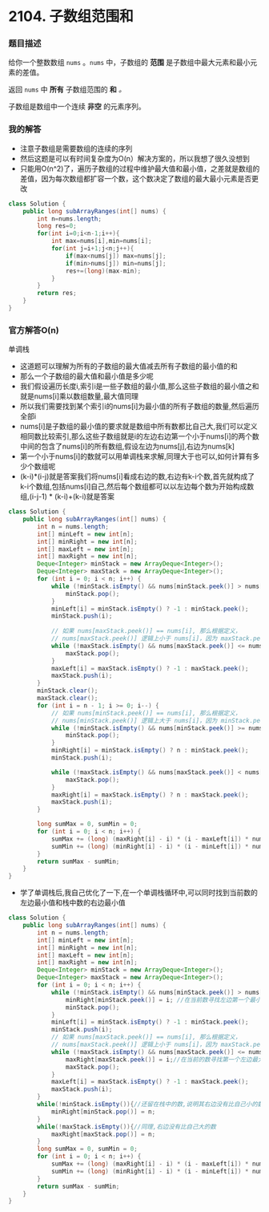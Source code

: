 # 2104. 子数组范围和

### 题目描述

给你一个整数数组 `nums` 。`nums` 中，子数组的 **范围** 是子数组中最大元素和最小元素的差值。

返回 `nums` 中 **所有** 子数组范围的 **和** *。*

子数组是数组中一个连续 **非空** 的元素序列。

### 我的解答

- 注意子数组是需要数组的连续的序列
- 然后这题是可以有时间复杂度为O(n）解决方案的，所以我想了很久没想到
- 只能用O(n^2)了，遍历子数组的过程中维护最大值和最小值，之差就是数组的差值，因为每次数组都扩容一个数，这个数决定了数组的最大最小元素是否更改

```java
class Solution {
    public long subArrayRanges(int[] nums) {
        int n=nums.length;
        long res=0;
        for(int i=0;i<n-1;i++){
            int max=nums[i],min=nums[i];
            for(int j=i+1;j<n;j++){
                if(max<nums[j]) max=nums[j];
                if(min>nums[j]) min=nums[j];
                res+=(long)(max-min);
            }
        }
        return res;
    }
}
```

### 官方解答O(n)

单调栈

- 这道题可以理解为所有的子数组的最大值减去所有子数组的最小值的和
- 那么一个子数组的最大值和最小值是多少呢
- 我们假设遍历长度i,索引i是一些子数组的最小值,那么这些子数组的最小值之和就是nums[i]乘以数组数量,最大值同理
- 所以我们需要找到某个索引i的nums[i]为最小值的所有子数组的数量,然后遍历全部i
- nums[i]是子数组的最小值的要求就是数组中所有数都比自己大,我们可以定义相同数比较索引,那么这些子数组就是i的左边右边第一个小于nums[i]的两个数中间的包含了nums[i]的所有数组,假设左边为nums[j],右边为nums[k]
- 第一个小于nums[i]的数就可以用单调栈来求解,同理大于也可以,如何计算有多少个数组呢
- (k-i)*(i-j)就是答案我们将nums[i]看成右边的数,右边有k-i个数,首先就构成了k-i个数组,包括nums[i]自己,然后每个数组都可以以左边每个数为开始构成数组,(i-j-1) * (k-i)+(k-i)就是答案

```java
class Solution {
    public long subArrayRanges(int[] nums) {
        int n = nums.length;
        int[] minLeft = new int[n];
        int[] minRight = new int[n];
        int[] maxLeft = new int[n];
        int[] maxRight = new int[n];
        Deque<Integer> minStack = new ArrayDeque<Integer>();
        Deque<Integer> maxStack = new ArrayDeque<Integer>();
        for (int i = 0; i < n; i++) {
            while (!minStack.isEmpty() && nums[minStack.peek()] > nums[i]) {
                minStack.pop();
            }
            minLeft[i] = minStack.isEmpty() ? -1 : minStack.peek();
            minStack.push(i);
            
            // 如果 nums[maxStack.peek()] == nums[i], 那么根据定义，
            // nums[maxStack.peek()] 逻辑上小于 nums[i]，因为 maxStack.peek() < i
            while (!maxStack.isEmpty() && nums[maxStack.peek()] <= nums[i]) { 
                maxStack.pop();
            }
            maxLeft[i] = maxStack.isEmpty() ? -1 : maxStack.peek();
            maxStack.push(i);
        }
        minStack.clear();
        maxStack.clear();
        for (int i = n - 1; i >= 0; i--) {
            // 如果 nums[minStack.peek()] == nums[i], 那么根据定义，
            // nums[minStack.peek()] 逻辑上大于 nums[i]，因为 minStack.peek() > i
            while (!minStack.isEmpty() && nums[minStack.peek()] >= nums[i]) { 
                minStack.pop();
            }
            minRight[i] = minStack.isEmpty() ? n : minStack.peek();
            minStack.push(i);

            while (!maxStack.isEmpty() && nums[maxStack.peek()] < nums[i]) {
                maxStack.pop();
            }
            maxRight[i] = maxStack.isEmpty() ? n : maxStack.peek();
            maxStack.push(i);
        }

        long sumMax = 0, sumMin = 0;
        for (int i = 0; i < n; i++) {
            sumMax += (long) (maxRight[i] - i) * (i - maxLeft[i]) * nums[i];
            sumMin += (long) (minRight[i] - i) * (i - minLeft[i]) * nums[i];
        }
        return sumMax - sumMin;
    }
}
```

- 学了单调栈后,我自己优化了一下,在一个单调栈循环中,可以同时找到当前数的左边最小值和栈中数的右边最小值

```java
class Solution {
    public long subArrayRanges(int[] nums) {
        int n = nums.length;
        int[] minLeft = new int[n];
        int[] minRight = new int[n];
        int[] maxLeft = new int[n];
        int[] maxRight = new int[n];
        Deque<Integer> minStack = new ArrayDeque<Integer>();
        Deque<Integer> maxStack = new ArrayDeque<Integer>();
        for (int i = 0; i < n; i++) {
            while (!minStack.isEmpty() && nums[minStack.peek()] > nums[i]) {
                minRight[minStack.peek()] = i; //在当前数寻找左边第一个最小数的同时，当前数是所有出栈的数的第一个右边最小值
                minStack.pop();
            }
            minLeft[i] = minStack.isEmpty() ? -1 : minStack.peek();
            minStack.push(i);
            // 如果 nums[maxStack.peek()] == nums[i], 那么根据定义，
            // nums[maxStack.peek()] 逻辑上小于 nums[i]，因为 maxStack.peek() < i
            while (!maxStack.isEmpty() && nums[maxStack.peek()] <= nums[i]) { 
                maxRight[maxStack.peek()] = i;//在当前的数寻找第一个左边最大值的时候,当前的数是出栈的数的第一个右边最大值
                maxStack.pop();
            }
            maxLeft[i] = maxStack.isEmpty() ? -1 : maxStack.peek();
            maxStack.push(i);
        }
        while(!minStack.isEmpty()){//还留在栈中的数,说明其右边没有比自己小的数,自己就是右边最小值,设为n
            minRight[minStack.pop()] = n;
        }
        while(!maxStack.isEmpty()){//同理,右边没有比自己大的数
            maxRight[maxStack.pop()] = n;
        }
        long sumMax = 0, sumMin = 0;
        for (int i = 0; i < n; i++) {
            sumMax += (long) (maxRight[i] - i) * (i - maxLeft[i]) * nums[i];
            sumMin += (long) (minRight[i] - i) * (i - minLeft[i]) * nums[i];
        }
        return sumMax - sumMin;
    }
}
```

